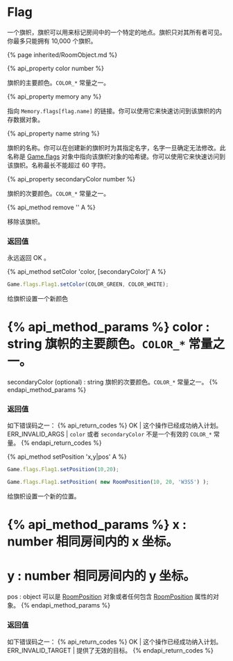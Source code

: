 # Flag

一个旗帜，旗帜可以用来标记房间中的一个特定的地点。旗帜只对其所有者可见。你最多只能拥有 10,000 个旗帜。

{% page inherited/RoomObject.md %}
 
{% api_property color number %}

旗帜的主要颜色。<code>COLOR_*</code> 常量之一。



{% api_property memory any %}



指向 <code>Memory.flags[flag.name]</code> 的链接。你可以使用它来快速访问到该旗帜的内存数据对象。



{% api_property name string %}

 

旗帜的名称。你可以在创建新的旗帜时为其指定名字，名字一旦确定无法修改。此名称是 <a href="#Game.flags">Game.flags</a> 对象中指向该旗帜对象的哈希键。你可以使用它来快速访问到该旗帜。名称最长不能超过 60 字符。



{% api_property secondaryColor number %}



旗帜的次要颜色。<code>COLOR_*</code> 常量之一。



{% api_method remove '' A %}



移除该旗帜。



### 返回值

永远返回
OK
。

{% api_method setColor 'color, [secondaryColor]' A %}

```javascript
Game.flags.Flag1.setColor(COLOR_GREEN, COLOR_WHITE);
```

给旗帜设置一个新颜色

{% api_method_params %}
color : string
旗帜的主要颜色。<code>COLOR_*</code> 常量之一。
===
secondaryColor (optional) : string
旗帜的次要颜色。<code>COLOR_*</code> 常量之一。
{% endapi_method_params %}


### 返回值

如下错误码之一：
{% api_return_codes %}
OK | 这个操作已经成功纳入计划。
ERR_INVALID_ARGS | <code>color</code> 或者 <code>secondaryColor</code> 不是一个有效的 <code>COLOR_*</code> 常量。
{% endapi_return_codes %}



{% api_method setPosition 'x,y|pos' A %}

```javascript
Game.flags.Flag1.setPosition(10,20);
```

```javascript
Game.flags.Flag1.setPosition( new RoomPosition(10, 20, 'W3S5') );
```

给旗帜设置一个新的位置。

{% api_method_params %}
x : number
相同房间内的 x 坐标。
===
y : number
相同房间内的 y 坐标。
===
pos : object
可以是 <a href="#RoomPosition">RoomPosition</a> 对象或者任何包含 <a href="#RoomPosition">RoomPosition</a> 属性的对象。
{% endapi_method_params %}


### 返回值

如下错误码之一：
{% api_return_codes %}
OK | 这个操作已经成功纳入计划。
ERR_INVALID_TARGET | 提供了无效的目标。
{% endapi_return_codes %}


